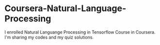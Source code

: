 # Coursera-Natural-Language-Processing

I enrolled Natural Languange Processing in Tensorflow Course in Coursera. I'm sharing my codes and my quiz solutions.
